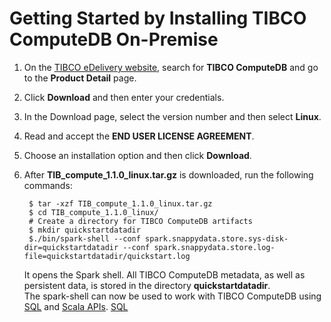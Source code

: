 <a id="getting-started-by-installing-snappydata-on-premise"></a>
# Getting Started by Installing TIBCO ComputeDB On-Premise

1. On the [TIBCO eDelivery website](https://edelivery.tibco.com), search for **TIBCO ComputeDB** and go to the **Product Detail** page.
2. Click **Download** and then enter your credentials. 
3. In the Download page, select the version number and then select **Linux**.
4. Read and accept the **END USER LICENSE AGREEMENT**.
5. Choose an installation option and then click **Download**.
6. After **TIB_compute_1.1.0_linux.tar.gz** is downloaded, run the following commands:

        $ tar -xzf TIB_compute_1.1.0_linux.tar.gz
        $ cd TIB_compute_1.1.0_linux/
        # Create a directory for TIBCO ComputeDB artifacts
        $ mkdir quickstartdatadir
        $./bin/spark-shell --conf spark.snappydata.store.sys-disk-dir=quickstartdatadir --conf spark.snappydata.store.log-file=quickstartdatadir/quickstart.log
    
	It opens the Spark shell. All TIBCO ComputeDB metadata, as well as persistent data, is stored in the directory **quickstartdatadir**.</br>
	The spark-shell can now be used to work with TIBCO ComputeDB using [SQL](using_sql.md) and [Scala APIs](using_spark_scala_apis.md).
 [SQL](using_sql.md)
